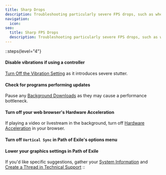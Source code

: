 ```yaml
---
title: Sharp Drops
description: Troubleshooting particularly severe FPS drops, such as when in combat
navigation:
  icon:
seo:
  title: Sharp FPS Drops
  description: Troubleshooting particularly severe FPS drops, such as when in combat.
---
```


::steps{level="4"}
#### Disable vibrations if using a controller
[Turn Off the Vibration Setting](/miscellaneous/other/turn-off-vibration-setting) as it introduces severe stutter.
#### Check for programs performing updates
Pause any [Background Downloads](/miscellaneous/other/background-downloads) as they may cause a performance bottleneck.
#### Turn off your web browser's Hardware Acceleration
If playing a video or livestream in the background, turn off [Hardware Acceleration](/miscellaneous/other/hardware-acceleration) in your browser.
#### Turn off `Vertical Sync` in Path of Exile's options menu
#### Lower your graphics settings in Path of Exile
If you'd like specific suggestions, gather your [System Information](/information/system-info) and [Create a Thread in Technical Support](/miscellaneous/other/create-a-thread-in-technical-support)
::